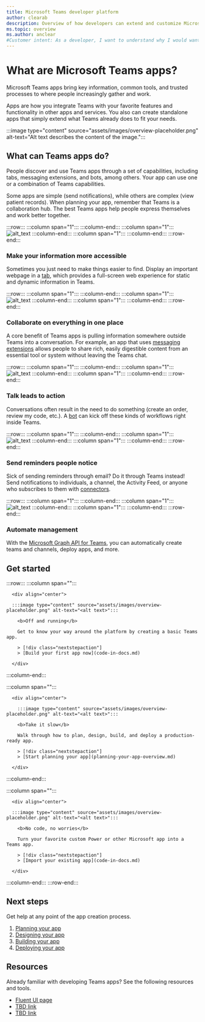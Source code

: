 ```yaml
---
title: Microsoft Teams developer platform
author: clearab
description: Overview of how developers can extend and customize Microsoft Teams features using the Teams platform.
ms.topic: overview
ms.author: anclear
#Customer intent: As a developer, I want to understand why I would want to build a Teams app so that I can solve business problems.
---
```

# What are Microsoft Teams apps?

Microsoft Teams apps bring key information, common tools, and trusted processes to where people increasingly gather and work.

Apps are how you integrate Teams with your favorite features and functionality in other apps and services. You also can create standalone apps that simply extend what Teams already does to fit your needs.

:::image type="content" source="assets/images/overview-placeholder.png" alt-text="Alt text describes the content of the image.":::

## What can Teams apps do?

People discover and use Teams apps through a set of capabilities, including tabs, messaging extensions, and bots, among others. Your app can use one or a combination of Teams capabilities.

Some apps are simple (send notifications), while others are complex (view patient records). When planning your app, remember that Teams is a collaboration hub. The best Teams apps help people express themselves and work better together.

:::row:::
   :::column span="1":::
   :::column-end:::
   :::column span="1":::
      ![alt_text](assets/images/overview-placeholder.png)
   :::column-end:::
   :::column span="1":::
   :::column-end:::
:::row-end:::

### Make your information more accessible

Sometimes you just need to make things easier to find. Display an important webpage in a [tab](tabs/design/tabs.md), which provides a full-screen web experience for static and dynamic information in Teams.

:::row:::
   :::column span="1":::
   :::column-end:::
   :::column span="1":::
      ![alt_text](assets\images\overview-placeholder.png)
   :::column-end:::
   :::column span="1":::
   :::column-end:::
:::row-end:::

### Collaborate on everything in one place

A core benefit of Teams apps is pulling information somewhere outside Teams into a conversation. For example, an app that uses [messaging extensions](messaging-extensions/what-are-messaging-extensions.md) allows people to share rich, easily digestible content from an essential tool or system without leaving the Teams chat.

:::row:::
   :::column span="1":::
   :::column-end:::
   :::column span="1":::
      ![alt_text](assets/images/overview-placeholder.png)
   :::column-end:::
   :::column span="1":::
   :::column-end:::
:::row-end:::

### Talk leads to action

Conversations often result in the need to do something (create an order, review my code, etc.). A [bot](bots/what-are-bots.md) can kick off these kinds of workflows right inside Teams.

:::row:::
   :::column span="1":::
   :::column-end:::
   :::column span="1":::
      ![alt_text](assets/images/overview-placeholder.png)
   :::column-end:::
   :::column span="1":::
   :::column-end:::
:::row-end:::

### Send reminders people notice

Sick of sending reminders through email? Do it through Teams instead! Send notifications to individuals, a channel, the Activity Feed, or anyone who subscribes to them with [connectors](webhooks-and-connectors/what-are-webhooks-and-connectors.md).

:::row:::
   :::column span="1":::
   :::column-end:::
   :::column span="1":::
      ![alt_text](assets/images/overview-placeholder.png)
   :::column-end:::
   :::column span="1":::
   :::column-end:::
:::row-end:::

### Automate management  

With the [Microsoft Graph API for Teams](graph-api/rsc/resource-specific-consent.md), you can automatically create teams and channels, deploy apps, and more.

## Get started

:::row:::
   :::column span="":::

      <div align="center">

      :::image type="content" source="assets/images/overview-placeholder.png" alt-text="<alt text>":::
      
        <b>Off and running</b>

        Get to know your way around the platform by creating a basic Teams app.

        > [!div class="nextstepaction"]
        > [Build your first app now](code-in-docs.md)

      </div>

   :::column-end:::

   :::column span="":::

      <div align="center">

        :::image type="content" source="assets/images/overview-placeholder.png" alt-text="<alt text>":::
      
        <b>Take it slow</b>

        Walk through how to plan, design, build, and deploy a production-ready app.

        > [!div class="nextstepaction"]
        > [Start planning your app](planning-your-app-overview.md)

      </div>

   :::column-end:::

   :::column span="":::

      <div align="center">

      :::image type="content" source="assets/images/overview-placeholder.png" alt-text="<alt text>":::
      
        <b>No code, no worries</b>

        Turn your favorite custom Power or other Microsoft app into a Teams app.

        > [!div class="nextstepaction"]
        > [Import your existing app](code-in-docs.md)

      </div>
   :::column-end:::
:::row-end:::

## Next steps

Get help at any point of the app creation process.

1. [Planning your app](https://www.microsoft.com)
1. [Designing your app](https://www.microsoft.com)
1. [Building your app](https://www.microsoft.com)
1. [Deploying your app](https://www.microsoft.com)

## Resources

Already familiar with developing Teams apps? See the following resources and tools.

* [Fluent UI page](https://www.microsoft.com)
* [TBD link](https://www.microsoft.com)
* [TBD link](https://www.microsoft.com)
